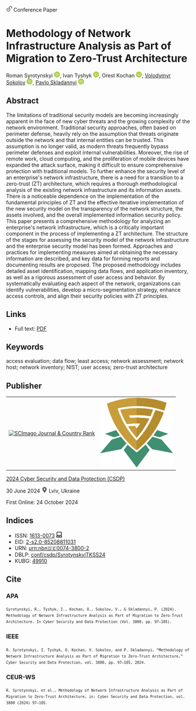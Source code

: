 <img src="/icons/unlock.svg" width="16" height="16"> Conference Paper

# Methodology of Network Infrastructure Analysis as Part of Migration to Zero-Trust Architecture

Roman Syrotynskyi <a href="https://orcid.org/0009-0002-6280-3290" target="_blank"><img src="/icons/orcid.svg" width="16" height="16"></a>,
Ivan Tyshyk <a href="https://orcid.org/0000-0003-1465-5342" target="_blank"><img src="/icons/orcid.svg" width="16" height="16"></a>,
Orest Kochan <a href="https://orcid.org/0000-0002-3164-3821" target="_blank"><img src="/icons/orcid.svg" width="16" height="16"></a>,
<a href="/">Volodymyr Sokolov</a> <a href="https://orcid.org/0000-0002-9349-7946" target="_blank"><img src="/icons/orcid.svg" width="16" height="16"></a>,
<a href="https://pavlo-skladannyi.github.io/">Pavlo Skladannyi</a> <a href="https://orcid.org/0000-0002-7775-6039" target="_blank"><img src="/icons/orcid.svg" width="16" height="16"></a>

## Abstract

The limitations of traditional security models are becoming increasingly apparent in the face of new cyber threats and the growing complexity of the network environment. Traditional security approaches, often based on perimeter defense, heavily rely on the assumption that threats originate outside the network and that internal entities can be trusted. This assumption is no longer valid, as modern threats frequently bypass perimeter defenses and exploit internal vulnerabilities. Moreover, the rise of remote work, cloud computing, and the proliferation of mobile devices have expanded the attack surface, making it difficult to ensure comprehensive protection with traditional models. To further enhance the security level of an enterprise's network infrastructure, there is a need for a transition to a zero-trust (ZT) architecture, which requires a thorough methodological analysis of the existing network infrastructure and its information assets. There is a noticeable dependence on the implementation of the fundamental principles of ZT and the effective iterative implementation of the new security model on the transparency of the network structure, the assets involved, and the overall implemented information security policy. This paper presents a comprehensive methodology for analyzing an enterprise's network infrastructure, which is a critically important component in the process of implementing a ZT architecture. The structure of the stages for assessing the security model of the network infrastructure and the enterprise security model has been formed. Approaches and practices for implementing measures aimed at obtaining the necessary information are described, and key data for forming reports and documenting results are proposed. The proposed methodology includes detailed asset identification, mapping data flows, and application inventory, as well as a rigorous assessment of user access and behavior. By systematically evaluating each aspect of the network, organizations can identify vulnerabilities, develop a micro-segmentation strategy, enhance access controls, and align their security policies with ZT principles.

## Links

* Full text: [PDF](https://ceur-ws.org/Vol-3800/short3.pdf)

## Keywords

access evaluation; data flow; least access; network assessment; network host; network inventory; NIST; user access; zero-trust architecture

## Publisher

<table>
<tr>
<td>
<a href="https://www.scimagojr.com/journalsearch.php?q=21100218356&amp;tip=sid&amp;exact=no" title="SCImago Journal &amp; Country Rank"><img border="0" src="https://corsproxy.io/?https://www.scimagojr.com/journal_img.php?id=21100218356" alt="SCImago Journal &amp; Country Rank"  /></a>
</td>
<td style="text-align: left;">
<a href="https://cpits.kubg.edu.ua/"><img src="/icons/cpits.svg" width="200"></a>
</td>
</tr>
</table>

[2024 Cyber Security and Data Protection (CSDP)](https://ceur-ws.org/Vol-3800/)

30 June 2024 <img src="/icons/location-pin.svg" width="16" height="16"> Lviv, Ukraine

First Online: 24 October 2024

## Indices

* ISSN: [1613-0073](https://portal.issn.org/resource/ISSN/1613-0073) <img src="/icons/online.svg" width="16" height="16">
* EID: [2-s2.0-85208811031](http://www.scopus.com/record/display.url?origin=inward&eid=2-s2.0-85208811031)
* URN: [urn:nbn:de:0074-3800-2](https://nbn-resolving.org/xml/urn:nbn:de:0074-3800-2)
* DBLP: [conf/csdp/SyrotynskyiTKSS24](https://dblp.org/rec/conf/csdp/SyrotynskyiTKSS24)
* KUBG: [49910](http://elibrary.kubg.edu.ua/id/eprint/49910/)

## Cite

### APA

<small>`Syrotynskyi, R., Tyshyk, I., Kochan, O., Sokolov, V., & Skladannyi, P. (2024). Methodology of Network Infrastructure Analysis as Part of Migration to Zero-Trust Architecture. In Cyber Security and Data Protection (Vol. 3800, pp. 97–105).`</small>

### IEEE

<small>`R. Syrotynskyi, I. Tyshyk, O. Kochan, V. Sokolov, and P. Skladannyi, “Methodology of Network Infrastructure Analysis as Part of Migration to Zero-Trust Architecture,” Cyber Security and Data Protection, vol. 3800, pp. 97–105, 2024.`</small>

### CEUR-WS

<small>`R. Syrotynskyi, et al., Methodology of Network Infrastructure Analysis as Part of Migration to Zero-Trust Architecture, in: Cyber Security and Data Protection, vol. 3800 (2024) 97–105.`</small>